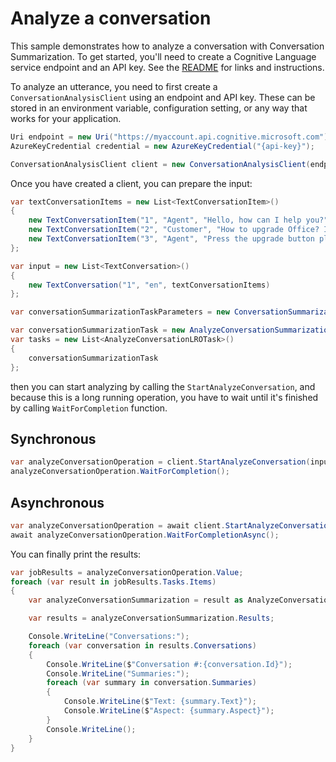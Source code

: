 # Analyze a conversation

This sample demonstrates how to analyze a conversation with Conversation Summarization. To get started, you'll need to create a Cognitive Language service endpoint and an API key. See the [README](https://github.com/Azure/azure-sdk-for-net/blob/main/sdk/cognitivelanguage/Azure.AI.Language.Conversations/README.md) for links and instructions.

To analyze an utterance, you need to first create a `ConversationAnalysisClient` using an endpoint and API key. These can be stored in an environment variable, configuration setting, or any way that works for your application.

```C# Snippet:ConversationAnalysisClient_Create
Uri endpoint = new Uri("https://myaccount.api.cognitive.microsoft.com");
AzureKeyCredential credential = new AzureKeyCredential("{api-key}");

ConversationAnalysisClient client = new ConversationAnalysisClient(endpoint, credential);
```

Once you have created a client, you can prepare the input:

```C# Snippet:AnalyzeConversation_ConversationSummarization_Input
var textConversationItems = new List<TextConversationItem>()
{
    new TextConversationItem("1", "Agent", "Hello, how can I help you?"),
    new TextConversationItem("2", "Customer", "How to upgrade Office? I am getting error messages the whole day."),
    new TextConversationItem("3", "Agent", "Press the upgrade button please. Then sign in and follow the instructions."),
};

var input = new List<TextConversation>()
{
    new TextConversation("1", "en", textConversationItems)
};

var conversationSummarizationTaskParameters = new ConversationSummarizationTaskParameters(new List<SummaryAspect>() { SummaryAspect.Issue, SummaryAspect.Resolution });

var conversationSummarizationTask = new AnalyzeConversationSummarizationTask("1", AnalyzeConversationLROTaskKind.ConversationalSummarizationTask, conversationSummarizationTaskParameters);
var tasks = new List<AnalyzeConversationLROTask>()
{
    conversationSummarizationTask
};
```

then you can start analyzing by calling the `StartAnalyzeConversation`, and because this is a long running operation, you have to wait until it's finished by calling `WaitForCompletion` function.

## Synchronous

```C# Snippet:AnalyzeConversation_StartAnalayzing
var analyzeConversationOperation = client.StartAnalyzeConversation(input, tasks);
analyzeConversationOperation.WaitForCompletion();
```

## Asynchronous

```C# Snippet:AnalyzeConversationAsync_StartAnalayzing
var analyzeConversationOperation = await client.StartAnalyzeConversationAsync(input, tasks);
await analyzeConversationOperation.WaitForCompletionAsync();
```

You can finally print the results:

```C# Snippet:AnalyzeConversation_ConversationSummarization_Results
var jobResults = analyzeConversationOperation.Value;
foreach (var result in jobResults.Tasks.Items)
{
    var analyzeConversationSummarization = result as AnalyzeConversationSummarizationResult;

    var results = analyzeConversationSummarization.Results;

    Console.WriteLine("Conversations:");
    foreach (var conversation in results.Conversations)
    {
        Console.WriteLine($"Conversation #:{conversation.Id}");
        Console.WriteLine("Summaries:");
        foreach (var summary in conversation.Summaries)
        {
            Console.WriteLine($"Text: {summary.Text}");
            Console.WriteLine($"Aspect: {summary.Aspect}");
        }
        Console.WriteLine();
    }
}
```